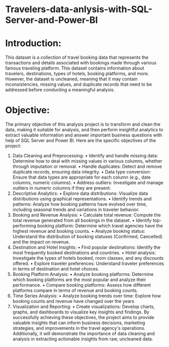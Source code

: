 # Travelers-data-anlysis-with-SQL-Server-and-Power-BI

# Introduction:

This dataset is a collection of travel booking data that represents the transactions and details associated with bookings made through various famous traveling platform. This dataset contains information about travelers, destinations, types of hotels, booking platforms, and more. However, the dataset is uncleaned, meaning that it may contain inconsistencies, missing values, and duplicate records that need to be addressed before conducting a meaningful analysis.

# Objective:

The primary objective of this analysis project is to transform and clean the data, making it suitable for analysis, and then perform insightful analytics to extract valuable information and answer important business questions with help of SQL Server and Power BI. Here are the specific objectives of the project:
1.	Data Cleaning and Preprocessing:
•	Identify and handle missing data: Determine how to deal with missing values in various columns, whether through imputation or removal.
•	Handle duplicates: Detect and remove duplicate records, ensuring data integrity.
•	Data type conversion: Ensure that data types are appropriate for each column (e.g., date columns, numeric columns).
•	Address outliers: Investigate and manage outliers in numeric columns if they are present.
2.	Descriptive Analytics:
•	Explore data distributions: Visualize data distributions using graphical representations.
•	Identify trends and patterns: Analyze how booking patterns have evolved over time, including seasonal trends and variations in traveler behavior.
3.	Booking and Revenue Analysis:
•	Calculate total revenue: Compute the total revenue generated from all bookings in the dataset.
•	Identify top-performing booking platform: Determine which travel agencies have the highest revenue and booking counts.
•	Analyze booking status: Understand the distribution of booking statuses (Confirmed, Cancelled) and the impact on revenue.
4.	Destination and Hotel Insights:
•	Find popular destinations: Identify the most frequently booked destinations and countries.
•	Hotel analysis: Investigate the types of hotels booked, room classes, and any discounts offered.
•	Explore traveler preferences: Understand traveler preferences in terms of destination and hotel choices.
5.	Booking Platform Analysis:
•	Analyze booking platforms: Determine which booking platforms are the most popular and analyze their performance.
•	Compare booking platforms: Assess how different platforms compare in terms of revenue and booking counts.
6.	Time Series Analysis:
•	Analyze booking trends over time: Explore how booking counts and revenue have changed over the years 
8.	Visualization and Reporting:
•	Create visualizations: Develop charts, graphs, and dashboards to visualize key insights and findings.
By successfully achieving these objectives, the project aims to provide valuable insights that can inform business decisions, marketing strategies, and improvements in the travel agency's operations. Additionally, it will demonstrate the importance of data cleaning and analysis in extracting actionable insights from raw, uncleaned data.
